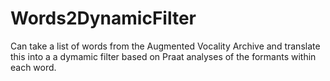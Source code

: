 # Words2DynamicFilter
Can take a list of words from the Augmented Vocality Archive and translate this into a a dymamic filter based on Praat analyses of the formants within each word. 
